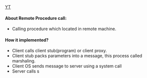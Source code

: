 [YT](https://www.youtube.com/watch?v=AOrmV3NcBKU&list=PLXj4XH7LcRfDrdQuJTHIPmKMpa7eYVaPm&index=14)

#### About Remote Procedure call:

* Calling procedure which located in remote machine.

#### How it implemented?

* Client calls client stub(program) or client proxy.
* Client stub packs parameters into a message, this process called marshaling.
* Client OS sends message to server using a system call
* Server calls s